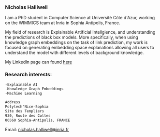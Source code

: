### Nicholas Halliwell

I am a PhD student in Computer Science at Université Côte d'Azur, working on the WIMMICS team at Inria in Sophia Antipolis, France.

My field of research is Explainable Artificial Intellgience, and understanding the predictions of black box models. More specifically, when using knowledge graph embeddings on the task of link prediction, my work is focused on generating embedding space explanations allowing all users to understand the model with different levels of background knowledge.

My LinkedIn page can found [here](https://www.linkedin.com/in/nicholas-halliwell-086324100/)

### Research interests:

```markdown
-Explainable AI
-Knowledge Graph Embeddings
-Machine Learning
```

```markdown
Address 
Polytech'Nice-Sophia
Site des Templiers
930, Route des Colles 
06560 Sophia-Antipolis, FRANCE
```
Email: [nicholas.halliwell@inria.fr](nicholas.halliwell@inria.fr)
